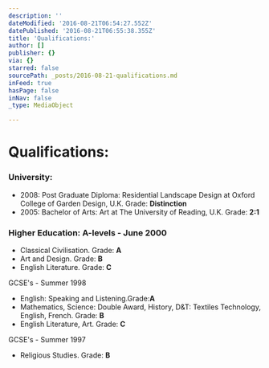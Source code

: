 ```yaml
---
description: ''
dateModified: '2016-08-21T06:54:27.552Z'
datePublished: '2016-08-21T06:55:38.355Z'
title: 'Qualifications:'
author: []
publisher: {}
via: {}
starred: false
sourcePath: _posts/2016-08-21-qualifications.md
inFeed: true
hasPage: false
inNav: false
_type: MediaObject

---
```

# Qualifications:

### University:

* 2008: Post Graduate Diploma: Residential Landscape Design at Oxford College of Garden Design, U.K. Grade: **Distinction**
* 2005: Bachelor of Arts: Art at The University of Reading, U.K. Grade: **2:1**

### Higher Education: A-levels - June 2000

* Classical Civilisation. Grade: **A**
* Art and Design. Grade: **B**
* English Literature. Grade: **C**

GCSE's - Summer 1998

* English: Speaking and Listening.Grade:**A**
* Mathematics, Science: Double Award, History, D&T: Textiles Technology, English, French. Grade: **B**
* English Literature, Art. Grade: **C**

GCSE's - Summer 1997

* Religious Studies. Grade: **B**